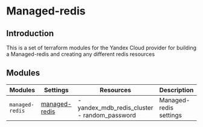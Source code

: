 # Managed-redis

## Introduction

This is a set of terraform modules for the Yandex Cloud provider for building a Managed-redis and creating any different redis resources

## Modules

| Modules | Settings | Resources | Description |
| --- | ---  | --- | --- |
| `managed-redis` |[managed-redis](managed-redis/README.md)| - yandex_mdb_redis_cluster<br> - random_password | Managed-redis settings |
